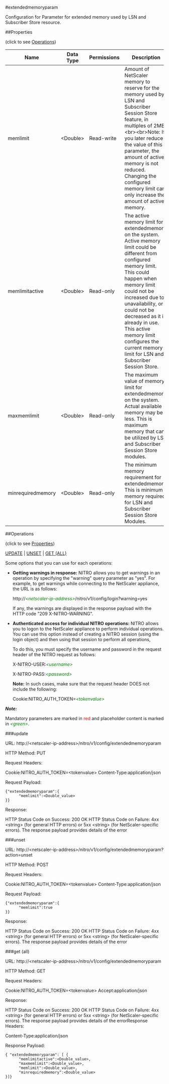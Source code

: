 #extendedmemoryparam

Configuration for Parameter for extended memory used by LSN and Subscriber Store resource.


##Properties 
<span>(click to see [Operations](#operations))</span>


<table><thead><tr><th>Name</th><th> Data Type</th><th> Permissions</th><th>Description</th></tr></thead><tbody><tr><td>memlimit</td><td>&lt;Double></td><td>Read-write</td><td>Amount of NetScaler memory to reserve for the memory used by LSN and Subscriber Session Store feature, in multiples of 2MB.&lt;br>&lt;br>Note: If you later reduce the value of this parameter, the amount of active memory is not reduced. Changing the configured memory limit can only increase the amount of active memory.</td><tr><tr><td>memlimitactive</td><td>&lt;Double></td><td>Read-only</td><td>The active memory limit for extendedmemory on the system. Active memory limit could be different from configured memory limit. This could happen when memory limit could not be increased due to unavailability, or could not be decreased as it is already in use. This active memory limit configures the current memory limit for LSN and Subscriber Session Store.</td><tr><tr><td>maxmemlimit</td><td>&lt;Double></td><td>Read-only</td><td>The maximum value of memory limit for extendedmemory on the system. Actual available memory may be less. This is maximum memory that can be utilized by LSN and Subscriber Session Store modules.</td><tr><tr><td>minrequiredmemory</td><td>&lt;Double></td><td>Read-only</td><td>The minimum memory requirement for extendedmemory. This is minimum memory required for LSN and Subscriber Session Store Modules.</td><tr></tbody></table>
##Operations 
<span>(click to see [Properties](#properties))</span>


[UPDATE](#update) | [UNSET](#unset) | [GET (ALL)](#get-(all))


Some options that you can use for each operations:
<ul><li><p><b>Getting warnings in response:</b> NITRO allows you to get warnings in an operation by specifying the "warning" query parameter as "yes". For example, to get warnings while connecting to the NetScaler appliance, the URL is as follows:</p><p>http://<span style="color:green;font-style:italic;">&lt;netscaler-ip-address&gt;</span>/nitro/v1/config/login?warning=yes</p><p>If any, the warnings are displayed in the response payload with the HTTP code "209 X-NITRO-WARNING".</p></li><li><p><b>Authenticated access for individual NITRO operations:</b> NITRO allows you to logon to the NetScaler appliance to perform individual operations. You can use this option instead of creating a NITRO session (using the login object) and then using that session to perform all operations,</p><p>To do this, you must specify the username and password in the request header of the NITRO request as follows:</p><p>X-NITRO-USER:<span style="color:green;font-style:italic;">&lt;username&gt;</span></p><p>X-NITRO-PASS:<span style="color:green;font-style:italic;">&lt;password&gt;</span></p><p><b>Note:</b> In such cases, make sure that the request header DOES not include the following:</p><p>Cookie:NITRO_AUTH_TOKEN=<span style="color:green;font-style:italic;">&lt;tokenvalue&gt;</span></p></li></ul>



***Note:*** 
Mandatory parameters are marked in <span style="color:#FF0000;">red</span> and placeholder content is marked in <span style="color:green;font-style:italic">&lt;green&gt;</span>.

###update



URL: http://&lt;netscaler-ip-address&gt;/nitro/v1/config/extendedmemoryparam
HTTP Method: PUT
Request Headers:

Cookie:NITRO_AUTH_TOKEN=&lt;tokenvalue&gt;Content-Type:application/json

Request Payload: ```{"extendedmemoryparam":{      "memlimit":<Double_value>}}```
Response:
HTTP Status Code on Success: 200 OKHTTP Status Code on Failure: 4xx &lt;string&gt; (for general HTTP errors) or 5xx &lt;string&gt; (for NetScaler-specific errors). The response payload provides details of the error


###unset



URL: http://&lt;netscaler-ip-address&gt;/nitro/v1/config/extendedmemoryparam?action=unset
HTTP Method: POST
Request Headers:

Cookie:NITRO_AUTH_TOKEN=&lt;tokenvalue&gt;Content-Type:application/json

Request Payload: ```{"extendedmemoryparam":{      "memlimit":true}}```
Response:
HTTP Status Code on Success: 200 OKHTTP Status Code on Failure: 4xx &lt;string&gt; (for general HTTP errors) or 5xx &lt;string&gt; (for NetScaler-specific errors). The response payload provides details of the error


###get (all)



URL: http://&lt;netscaler-ip-address&gt;/nitro/v1/config/extendedmemoryparam
HTTP Method: GET
Request Headers:

Cookie:NITRO_AUTH_TOKEN=&lt;tokenvalue&gt;Accept:application/json

Response:
HTTP Status Code on Success: 200 OKHTTP Status Code on Failure: 4xx &lt;string&gt; (for general HTTP errors) or 5xx &lt;string&gt; (for NetScaler-specific errors). The response payload provides details of the errorResponse Headers:

Content-Type:application/json

Response Payload: ```{ "extendedmemoryparam": [ {      "memlimitactive":<Double_value>,      "maxmemlimit":<Double_value>,      "memlimit":<Double_value>,      "minrequiredmemory":<Double_value>}]}```



